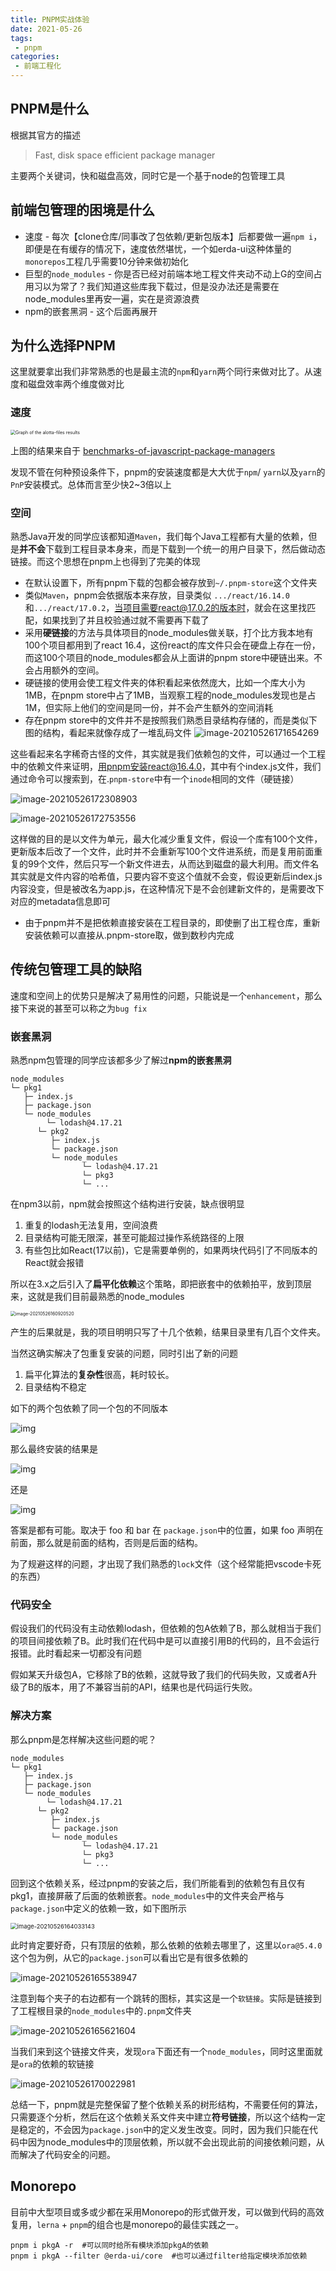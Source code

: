 ```yaml
---
title: PNPM实战体验
date: 2021-05-26
tags:
 - pnpm
categories:
 - 前端工程化
---
```


## PNPM是什么

根据其官方的描述

> Fast, disk space efficient package manager

主要两个关键词，快和磁盘高效，同时它是一个基于node的包管理工具

## 前端包管理的困境是什么

- 速度 - 每次【clone仓库/同事改了包依赖/更新包版本】后都要做一遍`npm i`，即便是在有缓存的情况下，速度依然堪忧，一个如erda-ui这种体量的`monorepos`工程几乎需要10分钟来做初始化
- 巨型的`node_modules` - 你是否已经对前端本地工程文件夹动不动上G的空间占用习以为常了？我们知道这些库我下载过，但是没办法还是需要在node_modules里再安一遍，实在是资源浪费
- npm的嵌套黑洞 - 这个后面再展开

## 为什么选择PNPM

这里就要拿出我们非常熟悉的也是最主流的`npm`和`yarn`两个同行来做对比了。从速度和磁盘效率两个维度做对比

### 速度

<img src="https://kuimo-markdown-pic.oss-cn-hangzhou.aliyuncs.com/alotta-files.svg" alt="Graph of the alotta-files results" style="zoom: 50%;" />

上图的结果来自于 [benchmarks-of-javascript-package-managers](https://github.com/pnpm/benchmarks-of-javascript-package-managers)

发现不管在何种预设条件下，pnpm的安装速度都是大大优于`npm`/ `yarn`以及`yarn`的`PnP`安装模式。总体而言至少快2~3倍以上

### 空间

熟悉Java开发的同学应该都知道`Maven`，我们每个Java工程都有大量的依赖，但是**并不会**下载到工程目录本身来，而是下载到一个统一的用户目录下，然后做动态链接。而这个思想在pnpm上也得到了完美的体现

- 在默认设置下，所有pnpm下载的包都会被存放到`~/.pnpm-store`这个文件夹
- 类似`Maven`，pnpm会依据版本来存放，目录类似 `.../react/16.14.0`和`.../react/17.0.2`，当项目需要react@17.0.2的版本时，就会在这里找匹配，如果找到了并且校验通过就不需要再下载了
- 采用**硬链接**的方法与具体项目的node_modules做关联，打个比方我本地有100个项目都用到了react 16.4，这份react的库文件只会在硬盘上存在一份，而这100个项目的node_modules都会从上面讲的pnpm store中硬链出来。不会占用额外的空间。
- 硬链接的使用会使工程文件夹的体积看起来依然庞大，比如一个库大小为1MB，在pnpm store中占了1MB，当观察工程的node_modules发现也是占1M，但实际上他们的空间是同一份，并不会产生额外的空间消耗
- 存在pnpm store中的文件并不是按照我们熟悉目录结构存储的，而是类似下图的结构，看起来就像存成了一堆乱码文件
  ![image-20210526171654269](https://kuimo-markdown-pic.oss-cn-hangzhou.aliyuncs.com/image-20210526171654269.png)

这些看起来名字稀奇古怪的文件，其实就是我们依赖包的文件，可以通过一个工程中的依赖文件来证明，用pnpm安装react@16.4.0，其中有个index.js文件，我们通过命令可以搜索到，在.`pnpm-store`中有一个`inode`相同的文件（硬链接）

![image-20210526172308903](https://kuimo-markdown-pic.oss-cn-hangzhou.aliyuncs.com/image-20210526172308903.png)

![image-20210526172753556](https://kuimo-markdown-pic.oss-cn-hangzhou.aliyuncs.com/image-20210526172753556.png)

这样做的目的是以文件为单元，最大化减少重复文件，假设一个库有100个文件，更新版本后改了一个文件，此时并不会重新写100个文件进系统，而是复用前面重复的99个文件，然后只写一个新文件进去，从而达到磁盘的最大利用。而文件名其实就是文件内容的哈希值，只要内容不变这个值就不会变，假设更新后index.js内容没变，但是被改名为app.js，在这种情况下是不会创建新文件的，是需要改下对应的metadata信息即可

- 由于pnpm并不是把依赖直接安装在工程目录的，即使删了出工程仓库，重新安装依赖可以直接从.pnpm-store取，做到数秒内完成

## 传统包管理工具的缺陷

速度和空间上的优势只是解决了易用性的问题，只能说是一个`enhancement`，那么接下来说的甚至可以称之为`bug fix`

### 嵌套黑洞

熟悉npm包管理的同学应该都多少了解过**npm的嵌套黑洞**

```
node_modules
└─ pkg1
   ├─ index.js
   ├─ package.json
   └─ node_modules
   		└─ lodash@4.17.21
      └─ pkg2
         ├─ index.js
         └─ package.json
         └─ node_modules
         		└─ lodash@4.17.21
         		└─ pkg3
         		└─ ...

```

在npm3以前，npm就会按照这个结构进行安装，缺点很明显

1. 重复的lodash无法复用，空间浪费
2. 目录结构可能无限深，甚至可能超过操作系统路径的上限
3. 有些包比如React(17以前)，它是需要单例的，如果两块代码引了不同版本的React就会报错

所以在3.x之后引入了**扁平化依赖**这个策略，即把嵌套中的依赖拍平，放到顶层来，这就是我们目前最熟悉的node_modules

<img src="https://kuimo-markdown-pic.oss-cn-hangzhou.aliyuncs.com/image-20210526160920520.png" alt="image-20210526160920520" style="zoom: 50%;" />

产生的后果就是，我的项目明明只写了十几个依赖，结果目录里有几百个文件夹。

当然这确实解决了包重复安装的问题，同时引出了新的问题

1. 扁平化算法的**复杂性**很高，耗时较长。
2. 目录结构不稳定

如下的两个包依赖了同一个包的不同版本

![img](https://kuimo-markdown-pic.oss-cn-hangzhou.aliyuncs.com/211c86c7838b48bead2a4ee7faee25b1~tplv-k3u1fbpfcp-watermark.image)

那么最终安装的结果是

![img](https://p1-juejin.byteimg.com/tos-cn-i-k3u1fbpfcp/b2368d74f8b341f0b1b545198683af59~tplv-k3u1fbpfcp-watermark.image)

还是

![img](https://kuimo-markdown-pic.oss-cn-hangzhou.aliyuncs.com/198d6c12f0e045ce8c0867b44b3aaeb1~tplv-k3u1fbpfcp-watermark.image)

答案是都有可能。取决于 foo 和 bar 在 `package.json`中的位置，如果 foo 声明在前面，那么就是前面的结构，否则是后面的结构。

为了规避这样的问题，才出现了我们熟悉的`lock`文件（这个经常能把vscode卡死的东西）

### 代码安全

假设我们的代码没有主动依赖lodash，但依赖的包A依赖了B，那么就相当于我们的项目间接依赖了B。此时我们在代码中是可以直接引用B的代码的，且不会运行报错。此时看起来一切都没有问题

假如某天升级包A，它移除了B的依赖，这就导致了我们的代码失败，又或者A升级了B的版本，用了不兼容当前的API，结果也是代码运行失败。

### 解决方案

那么pnpm是怎样解决这些问题的呢？

```
node_modules
└─ pkg1
   ├─ index.js
   ├─ package.json
   └─ node_modules
   		└─ lodash@4.17.21
      └─ pkg2
         ├─ index.js
         └─ package.json
         └─ node_modules
         		└─ lodash@4.17.21
         		└─ pkg3
         		└─ ...
```

回到这个依赖关系，经过pnpm的安装之后，我们所能看到的依赖包有且仅有pkg1，直接屏蔽了后面的依赖嵌套。`node_modules`中的文件夹会严格与`package.json`中定义的依赖一致，如下图所示

<img src="https://kuimo-markdown-pic.oss-cn-hangzhou.aliyuncs.com/image-20210526164033143.png" alt="image-20210526164033143" style="zoom: 67%;" />

此时肯定要好奇，只有顶层的依赖，那么依赖的依赖去哪里了，这里以`ora@5.4.0`这个包为例，从它的`package.json`可以看出它是有很多依赖的

![image-20210526165538947](https://kuimo-markdown-pic.oss-cn-hangzhou.aliyuncs.com/image-20210526165538947.png)

注意到每个夹子的右边都有一个跳转的图标，其实这是一个`软链接`。实际是链接到了工程根目录的`node_modules`中的`.pnpm`文件夹

![image-20210526165621604](https://kuimo-markdown-pic.oss-cn-hangzhou.aliyuncs.com/image-20210526165621604.png)

当我们来到这个链接文件夹，发现`ora`下面还有一个`node_modules`，同时这里面就是`ora`的依赖的软链接

![image-20210526170022981](https://kuimo-markdown-pic.oss-cn-hangzhou.aliyuncs.com/image-20210526170022981.png)

总结一下，pnpm就是完整保留了整个依赖关系的树形结构，不需要任何的算法，只需要逐个分析，然后在这个依赖关系文件夹中建立**符号链接**，所以这个结构一定是稳定的，不会因为`package.json`中的定义发生改变。同时，因为我们只能在代码中因为node_modules中的顶层依赖，所以就不会出现此前的间接依赖问题，从而解决了代码安全的问题。

## Monorepo

目前中大型项目或多或少都在采用Monorepo的形式做开发，可以做到代码的高效复用，`lerna` + `pnpm`的组合也是monorepo的最佳实践之一。

```
pnpm i pkgA -r  #可以同时给所有模块添加pkgA的依赖
pnpm i pkgA --filter @erda-ui/core  #也可以通过filter给指定模块添加依赖
```

